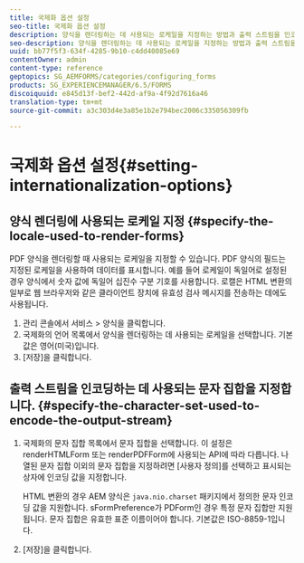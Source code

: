 ```yaml
---
title: 국제화 옵션 설정
seo-title: 국제화 옵션 설정
description: 양식을 렌더링하는 데 사용되는 로케일을 지정하는 방법과 출력 스트림을 인코딩하는 데 사용되는 문자 집합을 지정하는 방법을 알아봅니다.
seo-description: 양식을 렌더링하는 데 사용되는 로케일을 지정하는 방법과 출력 스트림을 인코딩하는 데 사용되는 문자 집합을 지정하는 방법을 알아봅니다.
uuid: bb77f5f3-634f-4285-9b10-c4dd40085e69
contentOwner: admin
content-type: reference
geptopics: SG_AEMFORMS/categories/configuring_forms
products: SG_EXPERIENCEMANAGER/6.5/FORMS
discoiquuid: e845d13f-bef2-442d-af9a-4f92d7616a46
translation-type: tm+mt
source-git-commit: a3c303d4e3a85e1b2e794bec2006c335056309fb

---
```



# 국제화 옵션 설정{#setting-internationalization-options}

## 양식 렌더링에 사용되는 로케일 지정 {#specify-the-locale-used-to-render-forms}

PDF 양식을 렌더링할 때 사용되는 로케일을 지정할 수 있습니다. PDF 양식의 필드는 지정된 로케일을 사용하여 데이터를 표시합니다. 예를 들어 로케일이 독일어로 설정된 경우 양식에서 숫자 값에 독일어 십진수 구분 기호를 사용합니다. 로캘은 HTML 변환의 일부로 웹 브라우저와 같은 클라이언트 장치에 유효성 검사 메시지를 전송하는 데에도 사용됩니다.

1. 관리 콘솔에서 서비스 > 양식을 클릭합니다.
1. 국제화의 언어 목록에서 양식을 렌더링하는 데 사용되는 로케일을 선택합니다. 기본값은 영어(미국)입니다.
1. [저장]을 클릭합니다.

## 출력 스트림을 인코딩하는 데 사용되는 문자 집합을 지정합니다. {#specify-the-character-set-used-to-encode-the-output-stream}

1. 국제화의 문자 집합 목록에서 문자 집합을 선택합니다. 이 설정은 renderHTMLForm 또는 renderPDFForm에 사용되는 API에 따라 다릅니다. 나열된 문자 집합 이외의 문자 집합을 지정하려면 [사용자 정의]를 선택하고 표시되는 상자에 인코딩 값을 지정합니다.

   HTML 변환의 경우 AEM 양식은 `java.nio.charset` 패키지에서 정의한 문자 인코딩 값을 지원합니다. sFormPreference가 PDForm인 경우 특정 문자 집합만 지원됩니다. 문자 집합은 유효한 표준 이름이어야 합니다. 기본값은 ISO-8859-1입니다.

1. [저장]을 클릭합니다.

